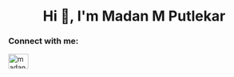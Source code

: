 <h1 align="center">Hi 👋, I'm Madan M Putlekar</h1>
<h3 align="left">Connect with me:</h3>
<p align="left">
<a href="https://linkedin.com/in/madanmputlekar" target="blank"><img align="center" src="https://raw.githubusercontent.com/rahuldkjain/github-profile-readme-generator/master/src/images/icons/Social/linked-in-alt.svg" alt="madanmputlekar" height="30" width="40" /></a>
</p>

